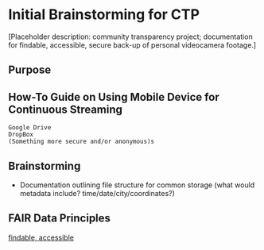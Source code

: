 # Initial Brainstorming for CTP
[Placeholder description: community transparency project; documentation for findable, accessible, secure back-up of personal videocamera footage.]


## Purpose


## How-To Guide on Using Mobile Device for Continuous Streaming
```
Google Drive
DropBox
(Something more secure and/or anonymous)s
```

## Brainstorming
- Documentation outlining file structure for common storage (what would metadata include? time/date/city/coordinates?)


## FAIR Data Principles
[findable, accessible](https://libereurope.eu/wp-content/uploads/2017/12/LIBER-FAIR-Data.pdf)


